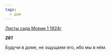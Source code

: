 ```yaml
---
tags:
  - дом
---
```

[Листы сада Мории 1 1924г](https://127.0.0.1:4002/agni/1924)

___261___

Будучи в доме, не ощущаем его, ибо мы в нём.   

